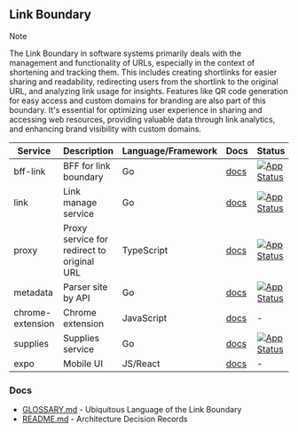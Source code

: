 ## Link Boundary

> [!NOTE]
> The Link Boundary in software systems primarily deals with the management and functionality of URLs, 
> especially in the context of shortening and tracking them. This includes creating shortlinks for easier sharing and 
> readability, redirecting users from the shortlink to the original URL, and analyzing link usage for insights. 
> Features like QR code generation for easy access and custom domains for branding are also part of this boundary. 
> It's essential for optimizing user experience in sharing and accessing web resources, providing valuable data through 
> link analytics, and enhancing brand visibility with custom domains.

| Service          | Description                                | Language/Framework | Docs                                         | Status                                                                                                                                                    |
|------------------|--------------------------------------------|--------------------|----------------------------------------------|-----------------------------------------------------------------------------------------------------------------------------------------------------------|
| bff-link         | BFF for link boundary                      | Go                 | [docs](./boundaries/link/bff-link/README.md) | [![App Status](https://argo.shortlink.best/api/badge?name=shortlink-bff-link&revision=true)](https://argo.shortlink.best/applications/shortlink-bff-link) |
| link             | Link manage service                        | Go                 | [docs](./link/README.md)                     | [![App Status](https://argo.shortlink.best/api/badge?name=shortlink-link&revision=true)](https://argo.shortlink.best/applications/shortlink-link)         |                                                                    
| proxy            | Proxy service for redirect to original URL | TypeScript         | [docs](./proxy/README.md)                    | [![App Status](https://argo.shortlink.best/api/badge?name=shortlink-proxy&revision=true)](https://argo.shortlink.best/applications/shortlink-proxy)       |                                                                   
| metadata         | Parser site by API                         | Go                 | [docs](./metadata/README.md)                 | [![App Status](https://argo.shortlink.best/api/badge?name=shortlink-metadata&revision=true)](https://argo.shortlink.best/applications/shortlink-metadata) |                                                                
| chrome-extension | Chrome extension                           | JavaScript         | [docs](./chrome-extension/README.md)         | -                                                                                                                                                         |
| supplies         | Supplies service                           | Go                 | [docs](./supplies/README.md)                 | [![App Status](https://argo.shortlink.best/api/badge?name=shortlink-supplies&revision=true)](https://argo.shortlink.best/applications/shortlink-supplies) |
| expo             | Mobile UI                                  | JS/React           | [docs](./expo/README.md)                     | -                                                                                                                                                         |

### Docs

- [GLOSSARY.md](./GLOSSARY.md) - Ubiquitous Language of the Link Boundary
- [README.md](./docs/ADR/README.md) - Architecture Decision Records
